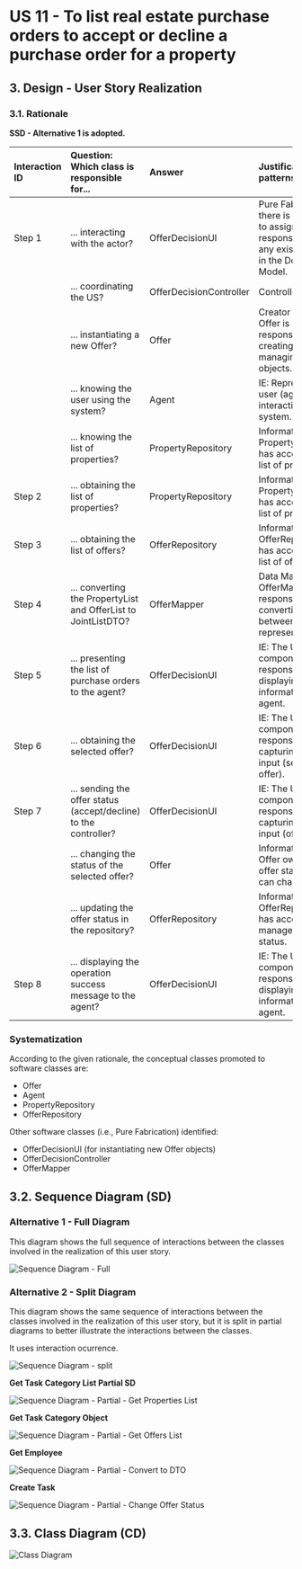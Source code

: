 # US 11 - To list real estate purchase orders to accept or decline a purchase order for a property

## 3. Design - User Story Realization 

### 3.1. Rationale

**SSD - Alternative 1 is adopted.**

| Interaction ID | Question: Which class is responsible for... | Answer               | Justification (with patterns)                                                                                 |
|:-------------  |:--------------------- |:---------------------|:--------------------------------------------------------------------------------------------------------------|
| Step 1         | ... interacting with the actor? | OfferDecisionUI      | Pure Fabrication: there is no reason to assign this responsibility to any existing class in the Domain Model. |
|                | ... coordinating the US? | OfferDecisionController | Controller                                                                                                    |
|                | ... instantiating a new Offer? | Offer              | Creator (Rule 1): Offer is responsible for creating and managing Offer objects.                             |
|                | ... knowing the user using the system? | Agent                | IE: Represents the user (agent) interacting with the system.                                                 |
|                | ... knowing the list of properties? | PropertyRepository    | Information Expert: PropertyRepository has access to the list of properties.                                  |
| Step 2         | ... obtaining the list of properties? | PropertyRepository    | Information Expert: PropertyRepository has access to the list of properties.                                  |
| Step 3         | ... obtaining the list of offers? | OfferRepository       | Information Expert: OfferRepository has access to the list of offers.                                        |
| Step 4         | ... converting the PropertyList and OfferList to JointListDTO? | OfferMapper           | Data Mapper: OfferMapper is responsible for converting data between different representations.                |
| Step 5         | ... presenting the list of purchase orders to the agent? | OfferDecisionUI      | IE: The UI component is responsible for displaying information to the agent.                                 |
| Step 6         | ... obtaining the selected offer? | OfferDecisionUI      | IE: The UI component is responsible for capturing user input (selected offer).                               |
| Step 7         | ... sending the offer status (accept/decline) to the controller? | OfferDecisionUI      | IE: The UI component is responsible for capturing user input (offer status).                                 |
|                | ... changing the status of the selected offer? | Offer                | Information Expert: Offer owns the offer status and can change it.                                            |
|                | ... updating the offer status in the repository? | OfferRepository       | Information Expert: OfferRepository has access to and manages offer status.                                   |
| Step 8         | ... displaying the operation success message to the agent? | OfferDecisionUI      | IE: The UI component is responsible for displaying information to the agent.                                 |

### Systematization ##

According to the given rationale, the conceptual classes promoted to software classes are:

- Offer
- Agent
- PropertyRepository
- OfferRepository

Other software classes (i.e., Pure Fabrication) identified:

- OfferDecisionUI (for instantiating new Offer objects)
- OfferDecisionController
- OfferMapper

## 3.2. Sequence Diagram (SD)

### Alternative 1 - Full Diagram

This diagram shows the full sequence of interactions between the classes involved in the realization of this user story.

![Sequence Diagram - Full](svg/us11-sequence-diagram-full.svg)

### Alternative 2 - Split Diagram

This diagram shows the same sequence of interactions between the classes involved in the realization of this user story, but it is split in partial diagrams to better illustrate the interactions between the classes.

It uses interaction ocurrence.

![Sequence Diagram - split](svg/us11-sequence-diagram-split.svg)

**Get Task Category List Partial SD**

![Sequence Diagram - Partial - Get Properties List](svg/us11-sequence-diagram-partial-getPropertyList.svg)

**Get Task Category Object**

![Sequence Diagram - Partial - Get Offers List](svg/us11-sequence-diagram-partial-getOfferList.svg)

**Get Employee**

![Sequence Diagram - Partial - Convert to DTO](svg/us11-sequence-diagram-partial-toDTO.svg)

**Create Task**

![Sequence Diagram - Partial - Change Offer Status](svg/us11-sequence-diagram-partial-changeOfferStatus.svg)

## 3.3. Class Diagram (CD)

![Class Diagram](svg/us11-class-diagram.svg)